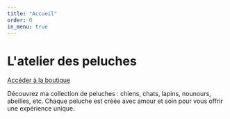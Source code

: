 ```yaml
---
title: "Accueil"
order: 0
in_menu: true
---
```

# L'atelier des peluches

 <a href="latelierdespeluches/boutique.html" class="bouton">Accéder à la boutique</a>

Découvrez ma collection de peluches : chiens, chats, lapins, nounours, abeilles, etc. Chaque peluche est créée avec amour et soin pour vous offrir une expérience unique. 